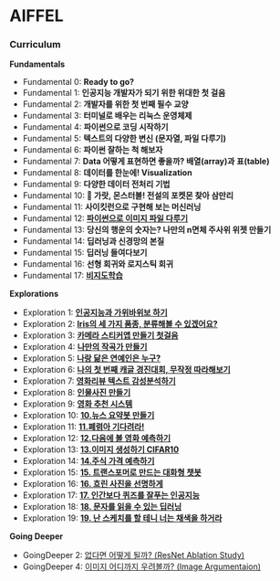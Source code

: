 # AIFFEL

### Curriculum



**Fundamentals**

- Fundamental 0:  **Ready to go?**
- Fundamental 1: **인공지능 개발자가 되기 위한 위대한 첫 걸음**
- Fundamental 2: **개발자를 위한 첫 번째 필수 교양**
- Fundamental 3: **터미널로 배우는 리눅스 운영체제**
- Fundamental 4: **파이썬으로 코딩 시작하기**
- Fundamental 5: **텍스트의 다양한 변신 (문자열, 파일 다루기)**
- Fundamental 6: **파이썬 잘하는 척 해보자**
- Fundamental 7: **Data 어떻게 표현하면 좋을까? 배열(array)과 표(table)**
- Fundamental 8: **데이터를 한눈에! Visualization**
- Fundamental 9: **다양한 데이터 전처리 기법**
- Fundamental 10: **🦄 가랏, 몬스터볼! 전설의 포켓몬 찾아 삼만리**
- Fundamental 11: **사이킷런으로 구현해 보는 머신러닝**
- Fundamental 12: [**파이썬으로 이미지 파일 다루기**](./fundamentals/F12/README.md)
- Fundamental 13: **당신의 행운의 숫자는? 나만의 n면체 주사위 위젯 만들기**
- Fundamental 14: **딥러닝과 신경망의 본질**
- Fundamental 15: **딥러닝 들여다보기**
- Fundamental 16: **선형 회귀와 로지스틱 회귀**
- Fundamental 17: [**비지도학습**](./fundamentals/F17/README.md)



**Explorations**

- Exploration 1: [**인공지능과 가위바위보 하기**](./explorations/E1/rock-scissor-paper.ipynb)
- Exploration 2: [**Iris의 세 가지 품종, 분류해볼 수 있겠어요?**](explorations/E2/sklearn-toy-dataset-classifer.ipynb)
- Exploration 3: [**카메라 스티커앱 만들기 첫걸음**](explorations/E3/camera_sticker.ipynb)
- Exploration 4: [**나만의 작곡가 만들기**](explorations/E4/Lyricist.ipynb)
- Exploration 5: [**나랑 닮은 연예인은 누구?**](explorations/E5/celebrity_similarity.ipynb)
- Exploration 6: [**나의 첫 번째 캐글 경진대회, 무작정 따라해보기**](explorations/E6/House-Price-Prediction.ipynb)
- Exploration 7: [**영화리뷰 텍스트 감성분석하기**](explorations/E7/naver_movie.ipynb)
- Exploration 8: [**인물사진 만들기**](explorations/E8/portrait.ipynb)
- Exploration 9: [**영화 추천 시스템**](explorations/E9/movie_recommend.ipynb)
- Exploration 10: [**10.뉴스 요약봇 만들기**](explorations/E10/news_summarization.ipynb)
- Exploration 11: [**11.폐렴아 기다려라!**](explorations/E11/diagnose_pneumonia.ipynb)
- Exploration 12: [**12.다음에 볼 영화 예측하기**](explorations/E12/predict_next_movie.ipynb)
- Exploration 13: [**13.이미지 생성하기 CIFAR10**](explorations/E13/image_generator.ipynb)
- Exploration 14: [**14.주식 가격 예측하기**](explorations/E14/predict_stock.ipynb)
- Exploration 15: [**15. 트랜스포머로 만드는 대화형 챗봇**](explorations/E15/transformer_chatbot.ipynb)
- Exploration 16: [**16. 흐린 사진을 선명하게**](explorations/E16/blur-to-clear.ipynb)
- Exploration 17: [**17. 인간보다 퀴즈를 잘푸는 인공지능**](explorations/E17/question_solver.ipynb)
- Exploration 18: [**18. 문자를 읽을 수 있는 딥러닝**](explorations/E18/OCR.ipynb)
- Exploration 19: [**19. 난 스케치를 할 테니 너는 채색을 하거라**](explorations/E19/pix2pix.ipynb)



**Going Deeper**

- GoingDeeper 2: [없다면 어떻게 될까? (ResNet Ablation Study)](goingdeeper/G2/Resnet_vs_Plain.ipynb)
- GoingDeeper 4: [이미지 어디까지 우려볼까? (Image Argumentaion)](goingdeeper/G4/argumentation.ipynb)

